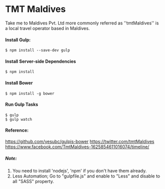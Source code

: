 TMT Maldives
===================
Take me to Maldives Pvt. Ltd more commonly referred as ''tmtMaldives'' is a local travel operator based in Maldives.
    
#### Install Gulp:
    $ npm install --save-dev gulp
        
#### Install Server-side Dependencies
    $ npm install

#### Install Bower
    $ npm install -g bower
    
#### Run Gulp Tasks
    $ gulp
    $ gulp watch

#### Reference:
https://github.com/yesubc/gulpjs-bower
https://twitter.com/tmtMaldives
https://www.facebook.com/TmtMaldives-1625854611016074/timeline/
    
##### Note: 
1. You need to install 'nodejs', 'npm' if you don't have them already.
2. Less Automation; Go to "gulpfile.js" and enable to "Less" and disable to all "SASS" property.